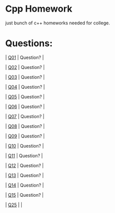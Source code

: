 # Cpp Homework

just bunch of c++ homeworks needed for college.

# Questions:

| [Q01](./cpp_files/q01.cpp) | Question? | 

| [Q02](./cpp_files/q02.cpp) | Question? | 

| [Q03](./cpp_files/q03.cpp) | Question? | 

| [Q04](./cpp_files/q04.cpp) | Question? | 

| [Q05](./cpp_files/q05.cpp) | Question? | 

| [Q06](./cpp_files/q06.cpp) | Question? | 

| [Q07](./cpp_files/q07.cpp) | Question? | 

| [Q08](./cpp_files/q08.cpp) | Question? | 

| [Q09](./cpp_files/q09.cpp) | Question? | 

| [Q10](./cpp_files/q10.cpp) | Question? | 

| [Q11](./cpp_files/q11.cpp) | Question? | 

| [Q12](./cpp_files/q12.cpp) | Question? | 

| [Q13](./cpp_files/q13.cpp) | Question? | 

| [Q14](./cpp_files/q14.cpp) | Question? | 

| [Q15](./cpp_files/q15.cpp) | Question? | 

| [Q25](./cpp_files/q25.cpp) |           |
